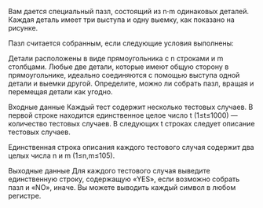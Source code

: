 ﻿Вам дается специальный пазл, состоящий из n⋅m одинаковых деталей. Каждая деталь имеет три выступа и одну выемку, как показано на рисунке.


Пазл считается собранным, если следующие условия выполнены:

Детали расположены в виде прямоугольника с n строками и m столбцами.
Любые две детали, которые имеют общую сторону в прямоугольнике, идеально соединяются с помощью выступа одной детали и выемки другой.
Определите, можно ли собрать пазл, вращая и перемещая детали как угодно.

Входные данные
Каждый тест содержит несколько тестовых случаев. В первой строке находится единственное целое число t (1≤t≤1000) — количество тестовых случаев. В следующих t строках следует описание тестовых случаев.

Единственная строка описания каждого тестового случая содержит два целых числа n и m (1≤n,m≤105).

Выходные данные
Для каждого тестового случая выведите единственную строку, содержащую «YES», если возможно собрать пазл и «NO», иначе. Вы можете выводить каждый символ в любом регистре.
